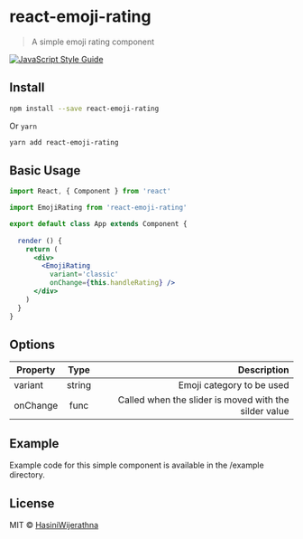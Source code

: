 # react-emoji-rating

> A simple emoji rating component

 [![JavaScript Style Guide](https://img.shields.io/badge/code_style-standard-brightgreen.svg)](https://standardjs.com)

## Install

```bash
npm install --save react-emoji-rating
```
Or ```yarn```

```bash
yarn add react-emoji-rating

```

## Basic Usage

```jsx
import React, { Component } from 'react'

import EmojiRating from 'react-emoji-rating'

export default class App extends Component {
 
  render () {
    return (
      <div>
        <EmojiRating 
          variant='classic'
          onChange={this.handleRating} />
      </div>
    )
  }
}
```
## Options

| Property          | Type           | Description                              |
| ------------------|:--------------:| ----------------------------------------:|
| variant           | string         | Emoji category to be used                |
| onChange          | func           |Called when the slider is moved with the silder value|


## Example

Example code for this simple component is available in the /example directory.


## License

MIT © [HasiniWijerathna](https://github.com/HasiniWijerathna)
